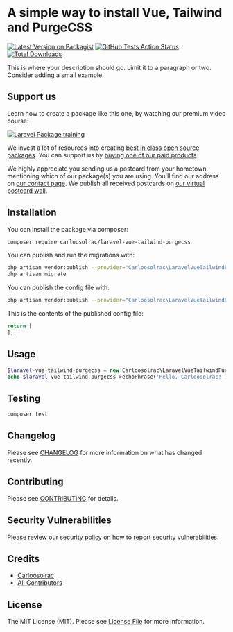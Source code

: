 # A simple way to install Vue, Tailwind and PurgeCSS

[![Latest Version on Packagist](https://img.shields.io/packagist/v/carloosolrac/laravel-vue-tailwind-purgecss.svg?style=flat-square)](https://packagist.org/packages/carloosolrac/laravel-vue-tailwind-purgecss)
[![GitHub Tests Action Status](https://img.shields.io/github/workflow/status/carloosolrac/laravel-vue-tailwind-purgecss/run-tests?label=tests)](https://github.com/carloosolrac/laravel-vue-tailwind-purgecss/actions?query=workflow%3Arun-tests+branch%3Amaster)
[![Total Downloads](https://img.shields.io/packagist/dt/carloosolrac/laravel-vue-tailwind-purgecss.svg?style=flat-square)](https://packagist.org/packages/carloosolrac/laravel-vue-tailwind-purgecss)


This is where your description should go. Limit it to a paragraph or two. Consider adding a small example.

## Support us

Learn how to create a package like this one, by watching our premium video course:

[![Laravel Package training](https://spatie.be/github/package-training.jpg)](https://laravelpackage.training)

We invest a lot of resources into creating [best in class open source packages](https://spatie.be/open-source). You can support us by [buying one of our paid products](https://spatie.be/open-source/support-us).

We highly appreciate you sending us a postcard from your hometown, mentioning which of our package(s) you are using. You'll find our address on [our contact page](https://spatie.be/about-us). We publish all received postcards on [our virtual postcard wall](https://spatie.be/open-source/postcards).

## Installation

You can install the package via composer:

```bash
composer require carloosolrac/laravel-vue-tailwind-purgecss
```

You can publish and run the migrations with:

```bash
php artisan vendor:publish --provider="Carloosolrac\LaravelVueTailwindPurgecss\LaravelVueTailwindPurgecssServiceProvider" --tag="migrations"
php artisan migrate
```

You can publish the config file with:
```bash
php artisan vendor:publish --provider="Carloosolrac\LaravelVueTailwindPurgecss\LaravelVueTailwindPurgecssServiceProvider" --tag="config"
```

This is the contents of the published config file:

```php
return [
];
```

## Usage

``` php
$laravel-vue-tailwind-purgecss = new Carloosolrac\LaravelVueTailwindPurgecss();
echo $laravel-vue-tailwind-purgecss->echoPhrase('Hello, Carloosolrac!');
```

## Testing

``` bash
composer test
```

## Changelog

Please see [CHANGELOG](CHANGELOG.md) for more information on what has changed recently.

## Contributing

Please see [CONTRIBUTING](.github/CONTRIBUTING.md) for details.

## Security Vulnerabilities

Please review [our security policy](../../security/policy) on how to report security vulnerabilities.

## Credits

- [Carloosolrac](https://github.com/Carloosolrac)
- [All Contributors](../../contributors)

## License

The MIT License (MIT). Please see [License File](LICENSE.md) for more information.
